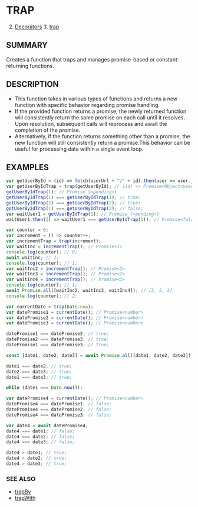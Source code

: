 # TRAP

2. [Decorators](../README.md)
    3. [trap](./README.md)

## SUMMARY

Creates a function that traps and manages promise-based or constant-returning functions.


## DESCRIPTION

  - This function takes in various types of functions and returns a new function with specific behavior regarding promise handling.
  - If the provided function returns a promise, the newly returned function will consistently return the same promise on each call until it resolves. Upon resolution, subsequent calls will reprocess and await the completion of the promise.
  - Alternatively, if the function returns something other than a promise, the new function will still consistently return a promise.This behavior can be useful for processing data within a single event loop.


## EXAMPLES

```javascript
var getUserById = (id) => fetch(userUrl + "/" + id).then(user => user.json()); // Object<user>
var getUserByIdTrap = trap(getUserById); // (id) => Promise<Object<user>>
getUserByIdTrap(1); // Promise {<pending>}
getUserByIdTrap(1) === getUserByIdTrap(1); // true;
getUserByIdTrap(2) === getUserByIdTrap(2); // true;
getUserByIdTrap(1) === getUserByIdTrap(2); // false;
var waitUser1 = getUserByIdTrap(1); // Promise {<pending>}
waitUser1.then(() => waitUser1 === getUserByIdTrap(1)); // Promise<false>
```

```javascript
var counter = 0;
var increment = () => counter++;
var incrementTrap = trap(increment);
var waitInc = incrementTrap(); // Promise<1>
console.log(counter); // 0;
await waitInc; // 1;
console.log(counter); // 1;
var waitInc2 = incrementTrap(); // Promise<2>
var waitInc3 = incrementTrap(); // Promise<2>
var waitInc4 = incrementTrap(); // Promise<2>
console.log(counter); // 1;
await Promise.all([waitInc2, waitInc3, waitInc4]); // [2, 2, 2]
console.log(counter); // 2;
```

```javascript
var currentDate = trap(Date.now);
var datePromise1 = currentDate(); // Promise<number>
var datePromise2 = currentDate(); // Promise<number>
var datePromise3 = currentDate(); // Promise<number>

datePromise1 === datePromise2; // true;
datePromise2 === datePromise3; // true;
datePromise1 === datePromise3; // true;

const [date1, date2, date3] = await Promise.all([date1, date2, date3]);

date1 === date2; // true;
date2 === date3; // true;
date1 === date3; // true;

while (date1 === Date.now());

var datePromise4 = currentDate(); // Promise<number>
datePromise4 === datePromise1; // false;
datePromise4 === datePromise2; // false;
datePromise4 === datePromise3; // false;

var date4 = await datePromise4;
date4 === date1; // false;
date4 === date2; // false;
date4 === date3; // false;

date4 > date1; // true;
date4 > date2; // true;
date4 > date3; // true;
```

### SEE ALSO

- [trapBy](../trapBy/README.md)
- [trapWith](../trapWith/README.md)
